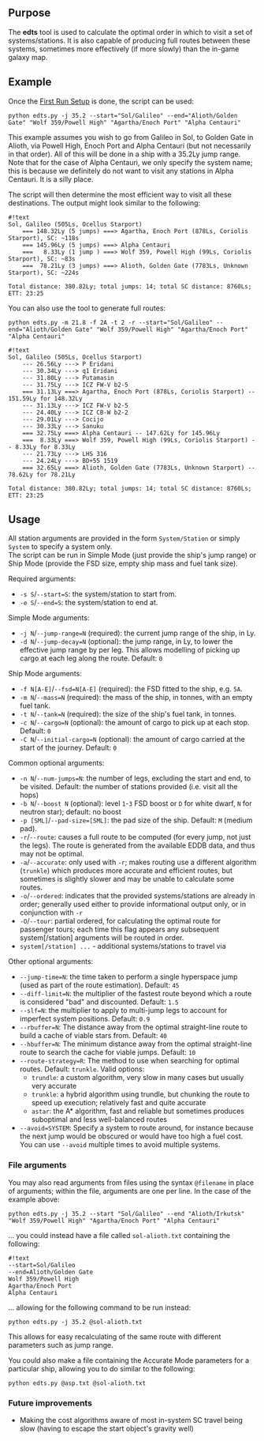 ## Purpose ##
The **edts** tool is used to calculate the optimal order in which to visit a set of systems/stations. It is also capable of producing full routes between these systems, sometimes more effectively (if more slowly) than the in-game galaxy map.

## Example ##
Once the [First Run Setup](firstrun.md) is done, the script can be used:

`python edts.py -j 35.2 --start="Sol/Galileo" --end="Alioth/Golden Gate" "Wolf 359/Powell High" "Agartha/Enoch Port" "Alpha Centauri"`

This example assumes you wish to go from Galileo in Sol, to Golden Gate in Alioth, via Powell High, Enoch Port and Alpha Centauri (but not necessarily in that order). All of this will be done in a ship with a 35.2Ly jump range. Note that for the case of Alpha Centauri, we only specify the system name; this is because we definitely do not want to visit any stations in Alpha Centauri. It is a silly place.

The script will then determine the most efficient way to visit all these destinations. The output might look similar to the following:
```
#!text
Sol, Galileo (505Ls, Ocellus Starport)
    === 148.32Ly (5 jumps) ===> Agartha, Enoch Port (878Ls, Coriolis Starport), SC: ~118s
    === 145.96Ly (5 jumps) ===> Alpha Centauri
    ===   8.33Ly (1 jump ) ===> Wolf 359, Powell High (99Ls, Coriolis Starport), SC: ~83s
    ===  78.21Ly (3 jumps) ===> Alioth, Golden Gate (7783Ls, Unknown Starport), SC: ~224s

Total distance: 380.82Ly; total jumps: 14; total SC distance: 8760Ls; ETT: 23:25
```

You can also use the tool to generate full routes:

`python edts.py -m 21.8 -f 2A -t 2 -r --start="Sol/Galileo" --end="Alioth/Golden Gate" "Wolf 359/Powell High" "Agartha/Enoch Port" "Alpha Centauri"`

```
#!text
Sol, Galileo (505Ls, Ocellus Starport)
    --- 26.56Ly ---> P Eridani
    --- 30.34Ly ---> q1 Eridani
    --- 31.80Ly ---> Putamasin
    --- 31.75Ly ---> ICZ FW-V b2-5
    === 31.13Ly ===> Agartha, Enoch Port (878Ls, Coriolis Starport) -- 151.59Ly for 148.32Ly
    --- 31.13Ly ---> ICZ FW-V b2-5
    --- 24.40Ly ---> ICZ CB-W b2-2
    --- 29.01Ly ---> Cocijo
    --- 30.33Ly ---> Sanuku
    === 32.75Ly ===> Alpha Centauri -- 147.62Ly for 145.96Ly
    ===  8.33Ly ===> Wolf 359, Powell High (99Ls, Coriolis Starport) -- 8.33Ly for 8.33Ly
    --- 21.73Ly ---> LHS 316
    --- 24.24Ly ---> BD+55 1519
    === 32.65Ly ===> Alioth, Golden Gate (7783Ls, Unknown Starport) -- 78.62Ly for 78.21Ly

Total distance: 380.82Ly; total jumps: 14; total SC distance: 8760Ls; ETT: 23:25
```

## Usage ##
All station arguments are provided in the form `System/Station` or simply `System` to specify a system only.  
The script can be run in Simple Mode (just provide the ship's jump range) or Ship Mode (provide the FSD size, empty ship mass and fuel tank size).

Required arguments:

* `-s S`/`--start=S`: the system/station to start from.
* `-e S`/`--end=S`: the system/station to end at.

Simple Mode arguments:

* `-j N`/`--jump-range=N` (required): the current jump range of the ship, in Ly.
* `-d N`/`--jump-decay=N` (optional): the jump range, in Ly, to lower the effective jump range by per leg. This allows modelling of picking up cargo at each leg along the route. Default: `0`

Ship Mode arguments:

* `-f N[A-E]`/`--fsd=N[A-E]` (required): the FSD fitted to the ship, e.g. `5A`.
* `-m N`/`--mass=N` (required): the mass of the ship, in tonnes, with an empty fuel tank.
* `-t N`/`--tank=N` (required): the size of the ship's fuel tank, in tonnes.
* `-c N`/`--cargo=N` (optional): the amount of cargo to pick up at each stop. Default: `0`
* `-C N`/`--initial-cargo=N` (optional): the amount of cargo carried at the start of the journey. Default: `0`

Common optional arguments:

* `-n N`/`--num-jumps=N`: the number of legs, excluding the start and end, to be visited. Default: the number of stations provided (i.e. visit all the hops)
* `-b N`/`--boost N` (optional): level `1`-`3` FSD boost or `D` for white dwarf, `N` for neutron star); default: no boost
* `-p [SML]`/`--pad-size=[SML]`: the pad size of the ship. Default: `M` (medium pad).
* `-r`/`--route`: causes a full route to be computed (for every jump, not just the legs). The route is generated from the available EDDB data, and thus may not be optimal.
* `-a`/`--accurate`: only used with `-r`; makes routing use a different algorithm (`trunkle`) which produces more accurate and efficient routes, but sometimes is slightly slower and may be unable to calculate some routes.
* `-o`/`--ordered`: indicates that the provided systems/stations are already in order; generally used either to provide informational output only, or in conjunction with `-r`
* `-O`/`--tour`: partial ordered, for calculating the optimal route for passenger tours; each time this flag appears any subsequent system[/station] arguments will be routed in order.
* `system[/station] ...` - additional systems/stations to travel via

Other optional arguments:

* `--jump-time=N`: the time taken to perform a single hyperspace jump (used as part of the route estimation). Default: `45`
* `--diff-limit=N`: the multiplier of the fastest route beyond which a route is considered "bad" and discounted. Default: `1.5`
* `--slf=N`: the multiplier to apply to multi-jump legs to account for imperfect system positions. Default: `0.9`
* `--rbuffer=N`: The distance away from the optimal straight-line route to build a cache of viable stars from. Default: `40`
* `--hbuffer=N`: The minimum distance away from the optimal straight-line route to search the cache for viable jumps. Default: `10`
* `--route-strategy=R`: The method to use when searching for optimal routes. Default: `trunkle`. Valid options:
    - `trundle`: a custom algorithm, very slow in many cases but usually very accurate
    - `trunkle`: a hybrid algorithm using trundle, but chunking the route to speed up execution; relatively fast and quite accurate
    - `astar`: the A* algorithm, fast and reliable but sometimes produces suboptimal and less well-balanced routes
* `--avoid=SYSTEM`: Specify a system to route around, for instance because the next jump would be obscured or would have too high a fuel cost.  You can use `--avoid` multiple times to avoid multiple systems.

### File arguments ###

You may also read arguments from files using the syntax `@filename` in place of arguments; within the file, arguments are one per line. In the case of the example above:

`python edts.py -j 35.2 --start "Sol/Galileo" --end "Alioth/Irkutsk" "Wolf 359/Powell High" "Agartha/Enoch Port" "Alpha Centauri"`

... you could instead have a file called `sol-alioth.txt` containing the following:

```
#!text
--start=Sol/Galileo
--end=Alioth/Golden Gate
Wolf 359/Powell High
Agartha/Enoch Port
Alpha Centauri
```

... allowing for the following command to be run instead:

`python edts.py -j 35.2 @sol-alioth.txt`

This allows for easy recalculating of the same route with different parameters such as jump range.

You could also make a file containing the Accurate Mode parameters for a particular ship, allowing you to do similar to the following:

`python edts.py @asp.txt @sol-alioth.txt`

### Future improvements ###

* Making the cost algorithms aware of most in-system SC travel being slow (having to escape the start object's gravity well)
